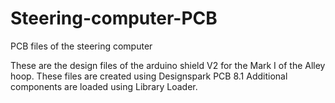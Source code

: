 # Steering-computer-PCB
PCB files of the steering computer

These are the design files of the arduino shield V2 for the Mark I of the Alley hoop. 
These files are created using Designspark PCB 8.1
Additional components are loaded using Library Loader.
